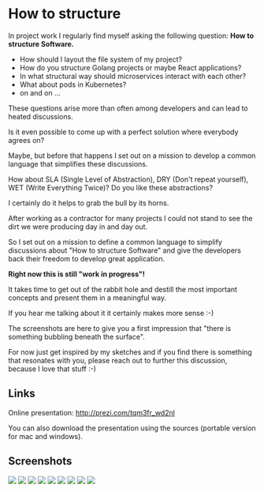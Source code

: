 # How to structure

In project work I regularly find myself asking the following question: **How to structure Software.**

- How should I layout the file system of my project?
- How do you structure Golang projects or maybe React applications?
- In what structural way should microservices interact with each other?
- What about pods in Kubernetes?
- on and on ...

These questions arise more than often among developers and can lead to heated discussions.

Is it even possible to come up with a perfect solution where everybody agrees on?

Maybe, but before that happens I set out on a mission to develop a common language that simplifies these discussions.

How about SLA (Single Level of Abstraction), DRY (Don't repeat yourself), WET (Write Everything Twice)? Do you like these abstractions?

I certainly do it helps to grab the bull by its horns.

After working as a contractor for many projects I could not stand to see the dirt we were producing day in and day out.

So I set out on a mission to define a common language to simplify discussions about "How to structure Software" and give the developers back their freedom to develop great application.


**Right now this is still "work in progress"!**

It takes time to get out of the rabbit hole and destill the most important concepts and present them in a meaningful way.

If you hear me talking about it it certainly makes more sense :-)

The screenshots are here to give you a first impression that "there is something bubbling beneath the surface".

For now just get inspired by my sketches and if you find there is something that resonates with you, please reach out to further this discussion, because I love that stuff :-)


## Links

Online presentation: http://prezi.com/tqm3fr_wd2nl

You can also download the presentation using the sources (portable version for mac and windows).

## Screenshots

![](images/01-overview.png)
![](images/10-software-cell.png)
![](images/11-software-universe.png)
![](images/12-flow-design.png)
![](images/13-pomo.png)
![](images/20-frame.png)
![](images/21-mst.png)
![](images/22-cognitive-bias.png)
![](images/30-example.png)


